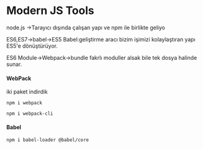 # Modern JS Tools
node.js ->Tarayıcı dışında çalışan yapı ve npm ile birlikte geliyo

ES6,ES7->babel->ES5 Babel:geliştirme aracı bizim işimizi kolaylaştıran yapı ES5'e dönüştürüyor.

ES6 Module->Webpack->bundle fakrlı moduller alsak bile tek dosya halinde sunar.



#### WebPack
iki paket indirdik

```
npm i webpack
```


```
npm i webpack-cli
```


#### Babel

```
npm i babel-loader @babel/core
```